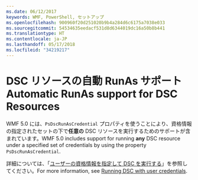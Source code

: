 ```yaml
---
ms.date: 06/12/2017
keywords: WMF, PowerShell, セットアップ
ms.openlocfilehash: 900960f20d251020b9b4a284d6c6175a7038e033
ms.sourcegitcommit: 54534635eedacf531d8d6344019dc16a50b8b441
ms.translationtype: HT
ms.contentlocale: ja-JP
ms.lasthandoff: 05/17/2018
ms.locfileid: "34219217"
---
```

# <a name="automatic-runas-support-for-dsc-resources"></a><span data-ttu-id="5f634-102">DSC リソースの自動 RunAs サポート</span><span class="sxs-lookup"><span data-stu-id="5f634-102">Automatic RunAs support for DSC Resources</span></span>

<span data-ttu-id="5f634-103">WMF 5.0 には、`PsDscRunAsCredential` プロパティを使うことにより、資格情報の指定されたセットの下で**任意の** DSC リソースを実行するためのサポートが含まれています。</span><span class="sxs-lookup"><span data-stu-id="5f634-103">WMF 5.0 includes support for running **any** DSC resource under a specified set of credentials by using the property `PsDscRunAsCredential`.</span></span>

<span data-ttu-id="5f634-104">詳細については、「[ユーザーの資格情報を指定して DSC を実行する](https://msdn.microsoft.com/powershell/dsc/runasuser)」を参照してください。</span><span class="sxs-lookup"><span data-stu-id="5f634-104">For more information, see [Running DSC with user credentials](https://msdn.microsoft.com/powershell/dsc/runasuser).</span></span>
